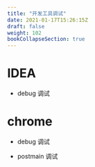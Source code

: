 ```yaml
---
title: "开发工具调试"
date: 2021-01-17T15:26:15Z
draft: false
weight: 102
bookCollapseSection: true
---
```



# IDEA 

+ debug 调试

# chrome

+ debug 调试

+ postmain 调试
